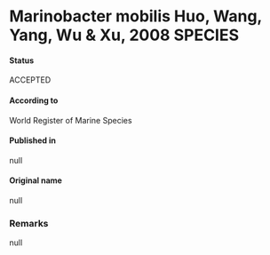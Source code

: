 Marinobacter mobilis Huo, Wang, Yang, Wu & Xu, 2008 SPECIES
=======

#### Status
ACCEPTED

#### According to
World Register of Marine Species

#### Published in
null

#### Original name
null

### Remarks
null